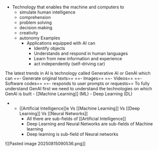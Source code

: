 - Technology that enables the machine and computers to
	- simulate human intelligence
	- comprehension
	- problem solving
	- decision making
	- creativity 
	- autonomy
	Examples
		- Applications equipped with AI can
			- Identify objects
			- Understands and respond in human languages
			- Learn from new information and experience
			- act independently (self-driving car)

The latest trends in AI is technology called Generative AI or GenAI which can 
		==- Generate original texts==
		==- Images==
		==- Videos== 
		==- Software codes==
		==- responds to user prompts or requests== 
	To fully understand GenAI first we need to understand the technologies on which GenAI is built
			- [[Machine Learning]] (ML)
			- Deep Learning (DL)
- - [[Artificial Intelligence]]e Vs [[Machine Learning]] Vs [[Deep Learning]] Vs [[Neural Networks]]
	- All there are sub-fields of [[Artificial Intelligence]]
	- Deep Learning and Neural Networks are sub-fields of Machine learning
	- Deep learning is sub-field of Neural networks

![[Pasted image 20250815090536.png]]